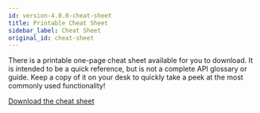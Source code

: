 ```yaml
---
id: version-4.0.0-cheat-sheet
title: Printable Cheat Sheet
sidebar_label: Cheat Sheet
original_id: cheat-sheet
---
```


There is a printable one-page cheat sheet available for you to download. It is intended to be a
quick reference, but is not a complete API glossary or guide. Keep a copy of it on your
desk to quickly take a peek at the most commonly used functionality!

[Download the cheat sheet][cheatsheet]

[cheatsheet]:
  https://github.com/testing-library/native-testing-library/raw/master/other/cheat-sheet.pdf
